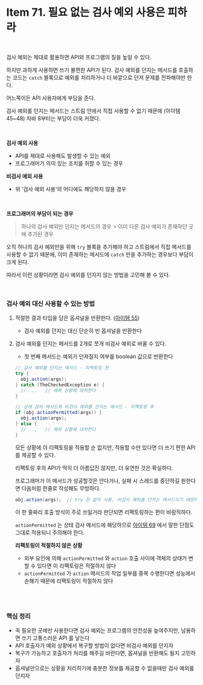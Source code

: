 # Item 71. 필요 없는 검사 예외 사용은 피하라

<br>

검사 예외는 제대로 활용하면 API와 프로그램의 질을 높일 수 있다.

하지만 과하게 사용하면 쓰기 불편한 API가 된다. 검사 예외를 던지는 메서드를 호출하는 코드는 `catch` 블록으로 예외를 처리하거나 더 바깥으로 던져 문제를 전파해야만 한다.

어느쪽이든 API 사용자에게 부담을 준다.

검사 예외를 던지는 메서드는 스트림 안에서 직접 사용할 수 없기 때문에 (아이템 45~48) 자바 8부터는 부담이 더욱 커졌다.

<br>

**검사 예외 사용**

- API를 제대로 사용해도 발생할 수 있는 예외
- 프로그래머가 의미 있는 조치를 취할 수 있는 경우

**비검사 예외 사용**

- 위 '검사 예외 사용'의 어디에도 해당하지 않을 경우

<br>

**프로그래머의 부담이 되는 경우**

> 하나의 검사 예외만 던지는 메서드의 경우 > 이미 다른 검사 예외가 존재하던 곳에 추가된 경우

오직 하나의 검사 예외만을 위해 `try` 블록을 추가해야 하고 스트림에서 직접 메서드를 사용할 수 없기 때문에, 이미 존재하는 메서드에 `catch` 만을 추가하는 경우보다 부담이 크게 된다.

따라서 이런 상황이라면 검사 예외를 던지지 않는 방법을 고민해 볼 수 있다.

<br>

### 검사 예외 대신 사용할 수 있는 방법

1. 적절한 결과 타입을 담은 옵셔널을 반환한다. ([아이템 55](Item55.md))

   - 검사 예외를 던지는 대신 단순히 빈 옵셔널을 반환한다

2. 검사 예외를 던지는 메서드를 2개로 쪼개 비검사 예외로 바꿀 수 있다.

   - 첫 번째 메서드는 예외가 던져질지 여부를 boolean 값으로 반환한다

   ```java
   // 검사 예외를 던지는 메서드 - 리팩토링 전
   try {
     obj.action(args);
   } catch (TheCheckedException e) {
     // ...   // 예외 상황에 대처한다
   }
   
   // 상태 검사 메서드와 비검사 예외를 던지는 메서드 - 리팩토링 후
   if (obj.actionPermitted(args)) {
     obj.action(args);
   } else {
     // ...   // 예외 상황에 대처한다
   }
   ```

   모든 상황에 이 리팩토링을 적용할 순 없지만, 적용할 수만 있다면 더 쓰기 편한 API를 제공할 수 있다.

   리팩토링 후의 API가 딱히 더 아름답진 않지만, 더 유연한 것은 확실하다.

   프로그래머가 이 메서드가 성공할것은 안다거나, 실패 시 스레드를 중단하길 원한다면 다음처럼 한줄로 작성해도 무방하다.

   ```java
   obj.action(args);  // try 문 없이 사용, 비검사 예외를 던지는 메서드이기 때문에 사용 가능
   ```

   이 한 줄짜리 호출 방식이 주로 쓰일거라 판단되면 리팩토링하는 편이 바람직하다.

   `actionPermitted` 는 상태 검사 메서드에 해당하므로 [아이템 69](Item69.md) 에서 말한 단점도 그대로 적용되니 주의해야 한다.

   **리팩토링이 적절하지 않은 상황**

   - 외부 요인에 의해 `actionPermitted` 와 `action` 호출 사이에 객체의 상태가 변할 수 있다면 이 리팩토링은 적절하지 않다
   - `actionPermitted` 가 `action` 메서드의 작업 일부를 중복 수행한다면 성능에서 손해기 때문에 리팩토링이 적절하지 않다

<br>

<br>

### 핵심 정리

- 꼭 필요한 곳에만 사용한다면 검사 예외는 프로그램의 안전성을 높여주지만, 남용하면 쓰기 고통스러운 API 를 낳는다
- API 호출자가 예외 상황에서 복구할 방법이 없다면 비검사 예외를 던지자
- 복구가 가능하고 호출자가 처리를 해주길 바란다면, 옵셔널을 반환해도 될지 고민하자
- 옵셔널만으로는 상황을 처리하기에 충분한 정보를 제공할 수 없을때만 검사 예외를 던지자

<br>

